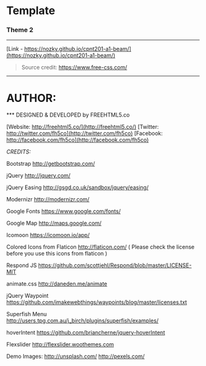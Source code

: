 # Template

### Theme 2

---

[Link - https://nozky.github.io/cpnt201-a1-beam/](https://nozky.github.io/cpnt201-a1-beam/)

> Source credit: https://www.free-css.com/

---
# AUTHOR:
*** DESIGNED & DEVELOPED by FREEHTML5.co

[Website: http://freehtml5.co/](http://freehtml5.co/)
[Twitter: http://twitter.com/fh5co](http://twitter.com/fh5co) 
[Facebook: http://facebook.com/fh5co](http://facebook.com/fh5co)


_CREDITS:_

Bootstrap
http://getbootstrap.com/

jQuery
http://jquery.com/

jQuery Easing
http://gsgd.co.uk/sandbox/jquery/easing/

Modernizr
http://modernizr.com/

Google Fonts
https://www.google.com/fonts/

Google Map
http://maps.google.com/

Icomoon
https://icomoon.io/app/

Colored Icons from Flaticon
http://flaticon.com/
( Please check the license before you use this icons from flaticon )

Respond JS
https://github.com/scottjehl/Respond/blob/master/LICENSE-MIT

animate.css
http://daneden.me/animate

jQuery Waypoint
https://github.com/imakewebthings/waypoints/blog/master/licenses.txt

Superfish Menu
http://users.tpg.com.au/j_birch/plugins/superfish/examples/

hoverIntent
https://github.com/briancherne/jquery-hoverIntent

Flexslider 
http://flexslider.woothemes.com

Demo Images: 
http://unsplash.com/
http://pexels.com/